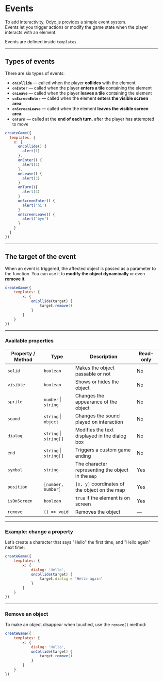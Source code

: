 <script>
import Aside from '../../../lib/ui/Doc/Aside.svelte'
import Emoji from '../../../lib/ui/Doc/Emoji.svelte'
</script>

# <Emoji src="🪤" /> Events

To add interactivity, Odyc.js provides a simple event system.  
Events let you trigger actions or modify the game state when the player interacts with an element.

Events are defined inside `templates`.

---

## <Emoji src="🔎" /> Types of events

There are six types of events:

- **`onCollide`** — called when the player **collides** with the element
- **`onEnter`** — called when the player **enters a tile** containing the element
- **`onLeave`** — called when the player **leaves a tile** containing the element
- **`onScreenEnter`** — called when the element **enters the visible screen area**
- **`onScreenLeave`** — called when the element **leaves the visible screen area**
- **`onTurn`** — called at the **end of each turn**, after the player has attempted to move

```js
createGame({
  templates: {
    x: {
      onCollide() {
        alert(1)
      },
      onEnter() {
        alert(2)
      },
      onLeave() {
        alert(3)
      }
      onTurn(){
        alert(4)
      }
      onScreenEnter() {
        alert('hi')
      }
      onScreenLeave() {
        alert('bye')
      }
    }
  }
})
```

---

## <Emoji src="🎯" /> The target of the event

When an event is triggered, the affected object is passed as a parameter to the function.
You can use it to **modify the object dynamically** or even **remove it**.

```js
createGame({
	templates: {
		x: {
			onCollide(target) {
				target.remove()
			}
		}
	}
})
```

---

### <Emoji src="📋" /> Available properties

| Property / Method | Type                   | Description                                        | Read-only |
| ----------------- | ---------------------- | -------------------------------------------------- | --------- |
| `solid`           | `boolean`              | Makes the object passable or not                   | No        |
| `visible`         | `boolean`              | Shows or hides the object                          | No        |
| `sprite`          | `number` \| `string`   | Changes the appearance of the object               | No        |
| `sound`           | `string` \| `object`   | Changes the sound played on interaction            | No        |
| `dialog`          | `string` \| `string[]` | Modifies the text displayed in the dialog box      | No        |
| `end`             | `string` \| `string[]` | Triggers a custom game ending                      | No        |
| `symbol`          | `string`               | The character representing the object in the `map` | Yes       |
| `position`        | `[number, number]`     | `[x, y]` coordinates of the object on the map      | Yes       |
| `isOnScreen`      | `boolean`              | `true` if the element is on screen                 | Yes       |
| `remove`          | `() => void`           | Removes the object                                 | —         |

---

### Example: change a property

Let’s create a character that says "Hello" the first time, and "Hello again" next time:

```js
createGame({
	templates: {
		x: {
			dialog: 'Hello',
			onCollide(target) {
				target.dialog = 'Hello again'
			}
		}
	}
})
```

---

### Remove an object

To make an object disappear when touched, use the `remove()` method:

```js
createGame({
	templates: {
		x: {
			dialog: 'Hello',
			onCollide(target) {
				target.remove()
			}
		}
	}
})
```
